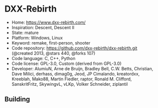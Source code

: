 # DXX-Rebirth

- Home: https://www.dxx-rebirth.com/
- Inspiration: Descent, Descent II
- State: mature
- Platform: Windows, Linux
- Keyword: remake, first-person, shooter
- Code repository: https://github.com/dxx-rebirth/dxx-rebirth.git (@created 2013, @stars 440, @forks 107)
- Code language: C, C++, Python
- Code license: GPL-3.0, Custom (derived from GPL-3.0)
- Developer: AlumiuN, Arne de Bruijn, Bradley Bell, C.W. Betts, Christian, Dave Milici, derhass, dimag0g, Jeod, JP Cimalando, kreatordxx, Kreeblah, Mako88, Martin Fiedler, raptor, Ronald M. Clifford, SanskritFritz, SkywingvL, vLKp, Volker Schneider, ziplantil

## Building
